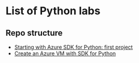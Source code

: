 # List of Python labs
## Repo structure
- [Starting with Azure SDK for Python: first project](https://github.com/fabferri/python-labs/tree/main/1st-python-lab-az-sdk)
- [Create an Azure VM with SDK for Python](https://github.com/fabferri/python-labs/tree/main/python-lab-create-az-vm)
